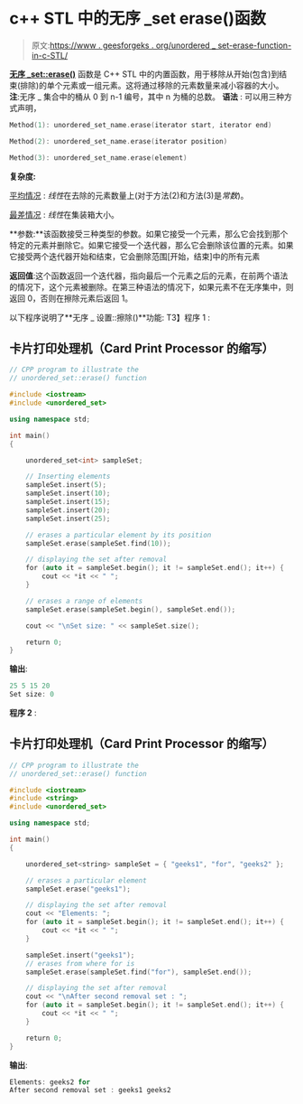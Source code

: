 # c++ STL 中的无序 _set erase()函数

> 原文:[https://www . geesforgeks . org/unordered _ set-erase-function-in-c-STL/](https://www.geeksforgeeks.org/unordered_set-erase-function-in-c-stl/)

[**无序 _set::erase()**](https://www.cplusplus.com/reference/unordered_set/unordered_set/erase/) 函数是 C++ STL 中的内置函数，用于移除从开始(包含)到结束(排除)的单个元素或一组元素。这将通过移除的元素数量来减小容器的大小。
**注**:无序 _ 集合中的桶从 0 到 n-1 编号，其中 n 为桶的总数。
**语法** :
可以用三种方式声明，

```cpp
Method(1): unordered_set_name.erase(iterator start, iterator end)

Method(2): unordered_set_name.erase(iterator position)

Method(3): unordered_set_name.erase(element)
```

**复杂度:**

<u>平均情况</u> : *线性*在去除的元素数量上(对于方法(2)和方法(3)是*常数*)。

<u>最差情况</u> : *线性*在集装箱大小。

**参数:**该函数接受三种类型的参数。如果它接受一个元素，那么它会找到那个特定的元素并删除它。如果它接受一个迭代器，那么它会删除该位置的元素。如果它接受两个迭代器开始和结束，它会删除范围[开始，结束]中的所有元素

**返回值**:这个函数返回一个迭代器，指向最后一个元素之后的元素，在前两个语法的情况下，这个元素被删除。在第三种语法的情况下，如果元素不在无序集中，则返回 0，否则在擦除元素后返回 1。

以下程序说明了**无序 _ 设置::擦除()**功能:
T3】程序 1 :

## 卡片打印处理机（Card Print Processor 的缩写）

```cpp
// CPP program to illustrate the
// unordered_set::erase() function

#include <iostream>
#include <unordered_set>

using namespace std;

int main()
{

    unordered_set<int> sampleSet;

    // Inserting elements
    sampleSet.insert(5);
    sampleSet.insert(10);
    sampleSet.insert(15);
    sampleSet.insert(20);
    sampleSet.insert(25);

    // erases a particular element by its position
    sampleSet.erase(sampleSet.find(10));

    // displaying the set after removal
    for (auto it = sampleSet.begin(); it != sampleSet.end(); it++) {
        cout << *it << " ";
    }

    // erases a range of elements
    sampleSet.erase(sampleSet.begin(), sampleSet.end());

    cout << "\nSet size: " << sampleSet.size();

    return 0;
}
```

**输出**:

```cpp
25 5 15 20  
Set size: 0
```

**程序 2** :

## 卡片打印处理机（Card Print Processor 的缩写）

```cpp
// CPP program to illustrate the
// unordered_set::erase() function

#include <iostream>
#include <string>
#include <unordered_set>

using namespace std;

int main()
{

    unordered_set<string> sampleSet = { "geeks1", "for", "geeks2" };

    // erases a particular element
    sampleSet.erase("geeks1");

    // displaying the set after removal
    cout << "Elements: ";
    for (auto it = sampleSet.begin(); it != sampleSet.end(); it++) {
        cout << *it << " ";
    }

    sampleSet.insert("geeks1");
    // erases from where for is
    sampleSet.erase(sampleSet.find("for"), sampleSet.end());

    // displaying the set after removal
    cout << "\nAfter second removal set : ";
    for (auto it = sampleSet.begin(); it != sampleSet.end(); it++) {
        cout << *it << " ";
    }

    return 0;
}
```

**输出**:

```cpp
Elements: geeks2 for 
After second removal set : geeks1 geeks2 
```